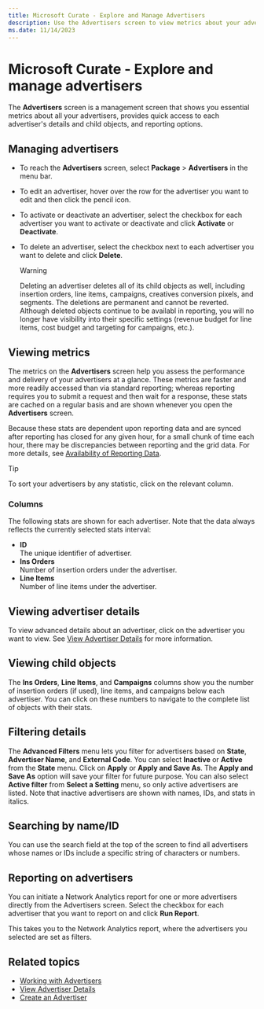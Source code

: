 ```yaml
---
title: Microsoft Curate - Explore and Manage Advertisers
description: Use the Advertisers screen to view metrics about your advertisers. It provides quick access to each advertiser's details and child objects, and reporting options.
ms.date: 11/14/2023
---
```


# Microsoft Curate - Explore and manage advertisers

The **Advertisers** screen is a management screen that shows you essential metrics about all your advertisers, provides quick access to each advertiser's details and child objects, and reporting options.

## Managing advertisers

- To reach the **Advertisers** screen, select **Package** \> **Advertisers** in the menu bar.
- To edit an advertiser, hover over the row for the advertiser you want to edit and then click the pencil icon.
- To activate or deactivate an advertiser, select the checkbox for each advertiser you want to activate or deactivate and click **Activate** or **Deactivate**.
- To delete an advertiser, select the checkbox next to each advertiser you want to delete and click **Delete**.
  
  > [!WARNING]
  > Deleting an advertiser deletes all of its child objects as well, including insertion orders, line items, campaigns, creatives conversion pixels, and segments. The deletions are permanent and cannot be reverted. Although deleted objects continue to be availabl in reporting, you will no longer have visibility into their specific settings (revenue budget for line items, cost budget and targeting for campaigns, etc.).

## Viewing metrics

The metrics on the **Advertisers** screen help you assess the performance and delivery of your advertisers at a glance. These metrics are faster and more readily accessed than via standard reporting; whereas reporting requires you to submit a request and then wait for a response, these stats are cached on a regular basis and are shown whenever you open the **Advertisers** screen.

Because these stats are dependent upon reporting data and are synced after reporting has closed for any given hour, for a small chunk of time each hour, there may be discrepancies between reporting and the grid data. For more details, see [Availability of Reporting Data](./availability-of-reporting-data.md).

> [!TIP]
> To sort your advertisers by any statistic, click on the relevant column.

### Columns

The following stats are shown for each advertiser. Note that the data always reflects the currently selected stats interval:

- **ID**  
  The unique identifier of advertiser.
- **Ins Orders**  
  Number of insertion orders under the advertiser.
- **Line Items**  
  Number of line items under the advertiser.

## Viewing advertiser details

To view advanced details about an advertiser, click on the advertiser you want to view. See [View Advertiser Details](./view-advertiser-details.md) for more information.

## Viewing child objects

The **Ins Orders**, **Line Items**, and **Campaigns** columns show you the number of insertion orders (if used), line items, and campaigns below each advertiser. You can click on these numbers to navigate to the complete list of objects with their stats.

## Filtering details

The **Advanced Filters** menu lets you filter for advertisers based on **State**, **Advertiser Name**, and **External Code**. You can select **Inactive** or **Active** from the **State** menu. Click on **Apply** or **Apply and Save As**. The **Apply and Save As** option will save your filter for future purpose. You can also select **Active filter** from **Select a Setting** menu, so only active advertisers are listed. Note that inactive advertisers are shown with names, IDs, and stats in italics.

## Searching by name/ID

You can use the search field at the top of the screen to find all advertisers whose names or IDs include a specific string of characters or numbers.

## Reporting on advertisers

You can initiate a Network Analytics report for one or more advertisers directly from the Advertisers screen. Select the checkbox for each advertiser that you want to report on and click **Run Report**.

This takes you to the Network Analytics report, where the advertisers you selected are set as filters.

## Related topics

- [Working with Advertisers](./working-with-advertisers.md)
- [View Advertiser Details](./view-advertiser-details.md)
- [Create an Advertiser](./create-an-advertiser.md)

